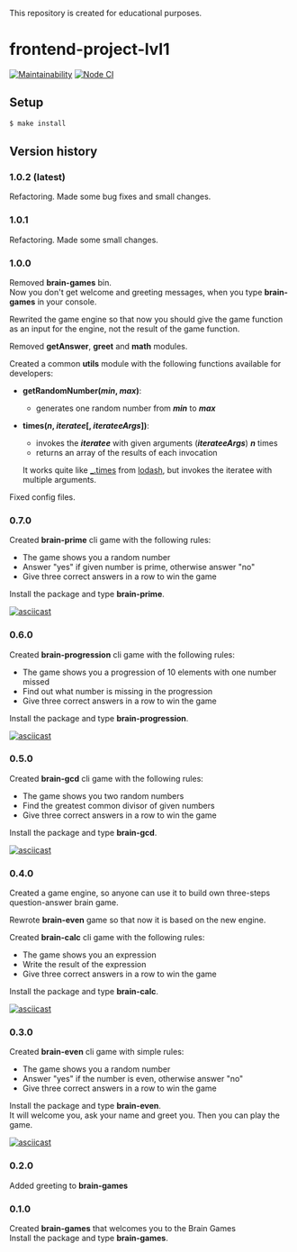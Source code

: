 This repository is created for educational purposes.

# frontend-project-lvl1

[![Maintainability](https://api.codeclimate.com/v1/badges/37b48dd73462c321d12c/maintainability)](https://codeclimate.com/github/philosatom/frontend-project-lvl1/maintainability) 
[![Node CI](https://github.com/philosatom/frontend-project-lvl1/workflows/Node%20CI/badge.svg)](https://github.com/philosatom/frontend-project-lvl1/actions)

## Setup
```sh
$ make install
```

## Version history

### 1.0.2 (latest)
Refactoring. Made some bug fixes and small changes.

### 1.0.1
Refactoring. Made some small changes.

### 1.0.0
Removed **brain-games** bin.  
Now you don't get welcome and greeting messages, when you type **brain-games** in your console.  

Rewrited the game engine so that now you should give the game function as an input for the engine, not the result of the game function.

Removed **getAnswer**, **greet** and **math** modules.  

Created a common **utils** module with the following functions available for developers:
* **getRandomNumber(_min_, _max_)**:
  * generates one random number from _**min**_ to _**max**_
* **times(_n_, _iteratee_[, _iterateeArgs_])**:
  * invokes the _**iteratee**_ with given arguments (_**iterateeArgs**_) _**n**_ times
  * returns an array of the results of each invocation  

  It works quite like [_.times](https://lodash.com/docs/4.17.15#times) from [lodash](https://lodash.com/), but invokes the iteratee with multiple arguments.

Fixed config files.

### 0.7.0
Created **brain-prime** cli game with the following rules:
* The game shows you a random number
* Answer "yes" if given number is prime, otherwise answer "no"
* Give three correct answers in a row to win the game

Install the package and type **brain-prime**.

[![asciicast](https://asciinema.org/a/333455.svg)](https://asciinema.org/a/333455)

### 0.6.0
Created **brain-progression** cli game with the following rules:
* The game shows you a progression of 10 elements with one number missed
* Find out what number is missing in the progression
* Give three correct answers in a row to win the game

Install the package and type **brain-progression**.

[![asciicast](https://asciinema.org/a/333406.svg)](https://asciinema.org/a/333406)

### 0.5.0
Created **brain-gcd** cli game with the following rules:
* The game shows you two random numbers
* Find the greatest common divisor of given numbers
* Give three correct answers in a row to win the game

Install the package and type **brain-gcd**.

[![asciicast](https://asciinema.org/a/333365.svg)](https://asciinema.org/a/333365)

### 0.4.0
Created a game engine, so anyone can use it to build own three-steps question-answer brain game.  

Rewrote **brain-even** game so that now it is based on the new engine.  

Created **brain-calc** cli game with the following rules:
* The game shows you an expression
* Write the result of the expression
* Give three correct answers in a row to win the game

Install the package and type **brain-calc**.  

[![asciicast](https://asciinema.org/a/333180.svg)](https://asciinema.org/a/333180)

### 0.3.0
Created **brain-even** cli game with simple rules:
* The game shows you a random number
* Answer "yes" if the number is even, otherwise answer "no"
* Give three correct answers in a row to win the game

Install the package and type **brain-even**.  
It will welcome you, ask your name and greet you. Then you can play the game.

[![asciicast](https://asciinema.org/a/333122.svg)](https://asciinema.org/a/333122)

### 0.2.0
Added greeting to **brain-games**

### 0.1.0
Created **brain-games** that welcomes you to the Brain Games  
Install the package and type **brain-games**.